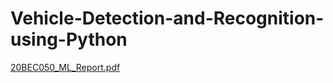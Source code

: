 # Vehicle-Detection-and-Recognition-using-Python
[20BEC050_ML_Report.pdf](https://github.com/Nilkanth786/Vehicle-Detection-and-Recognition-using-Python/files/13062524/20BEC050_ML_Report.pdf)
